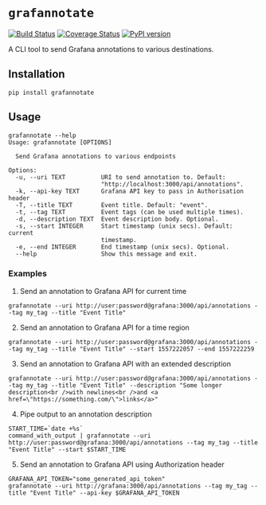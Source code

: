 # `grafannotate`

[![Build Status](https://travis-ci.org/devopsmakers/python-grafannotate.svg?branch=master)](https://travis-ci.org/devopsmakers/python-grafannotate)
[![Coverage Status](https://coveralls.io/repos/github/devopsmakers/python-grafannotate/badge.svg?branch=master)](https://coveralls.io/github/devopsmakers/python-grafannotate?branch=master)
[![PyPI version](https://badge.fury.io/py/grafannotate.svg)](https://badge.fury.io/py/grafannotate)

A CLI tool to send Grafana annotations to various destinations.

## Installation
```
pip install grafannotate
```

## Usage

```
grafannotate --help
Usage: grafannotate [OPTIONS]

  Send Grafana annotations to various endpoints

Options:
  -u, --uri TEXT          URI to send annotation to. Default:
                          "http://localhost:3000/api/annotations".
  -k, --api-key TEXT      Grafana API key to pass in Authorisation header
  -T, --title TEXT        Event title. Default: "event".
  -t, --tag TEXT          Event tags (can be used multiple times).
  -d, --description TEXT  Event description body. Optional.
  -s, --start INTEGER     Start timestamp (unix secs). Default: current
                          timestamp.
  -e, --end INTEGER       End timestamp (unix secs). Optional.
  --help                  Show this message and exit.
  ```

### Examples
1. Send an annotation to Grafana API for current time
```
grafannotate --uri http://user:password@grafana:3000/api/annotations --tag my_tag --title "Event Title"
```

2. Send an annotation to Grafana API for a time region
```
grafannotate --uri http://user:password@grafana:3000/api/annotations --tag my_tag --title "Event Title" --start 1557222057 --end 1557222259
```

3. Send an annotation to Grafana API with an extended description
```
grafannotate --uri http://user:password@grafana:3000/api/annotations --tag my_tag --title "Event Title" --description "Some longer description<br />with newlines<br />and <a href=\"https://something.com/\">links</a>"
```

4. Pipe output to an annotation description
```
START_TIME=`date +%s`
command_with_output | grafannotate --uri http://user:password@grafana:3000/api/annotations --tag my_tag --title "Event Title" --start $START_TIME
```

5. Send an annotation to Grafana API using Authorization header
```
GRAFANA_API_TOKEN="some_generated_api_token"
grafannotate --uri http://grafana:3000/api/annotations --tag my_tag --title "Event Title" --api-key $GRAFANA_API_TOKEN
```
